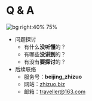 # Q & A

![bg right:40% 75%](./includes/wechat.jpeg)

- 问题探讨
    - 有什么**没听懂**的？
    - 有哪些**没讲到**的？
    - 有没有**要探讨**的？
- 后续联络
    - 服务号：**beijing_zhizuo**
    - 网站：[zhizuo.biz](https://zhizuo.biz)
    - 邮箱：[traveller@163.com](mailto:traveller@163.com)

